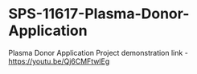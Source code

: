 # SPS-11617-Plasma-Donor-Application
Plasma Donor Application
Project demonstration link - https://youtu.be/Qj6CMFtwlEg
